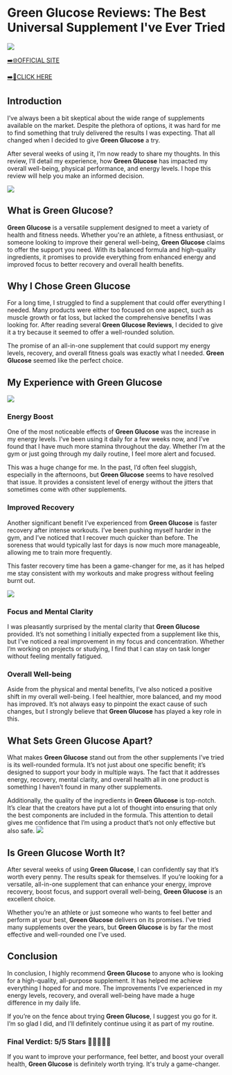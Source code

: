 # Green Glucose Reviews: The Best Universal Supplement I've Ever Tried

[![](https://static.vecteezy.com/system/resources/thumbnails/019/896/014/small/buy-now-gradient-button-with-cart-symbol-buy-now-illustration-png.png)](https://edetoop.top/lander/sugarpreland-1/greenglucode.html) 

[➡️🌐OFFICIAL SITE](https://edetoop.top/lander/sugarpreland-1/greenglucode.html) 

[➡️🔗CLICK HERE](https://edetoop.top/lander/sugarpreland-1/greenglucode.html) 


## Introduction

I’ve always been a bit skeptical about the wide range of supplements available on the market. Despite the plethora of options, it was hard for me to find something that truly delivered the results I was expecting. That all changed when I decided to give **Green Glucose** a try.

After several weeks of using it, I’m now ready to share my thoughts. In this review, I’ll detail my experience, how **Green Glucose** has impacted my overall well-being, physical performance, and energy levels. I hope this review will help you make an informed decision. 

[![](https://wallpapers.com/images/hd/red-order-now-button-udg4jcj4arvn8b0n-2.png)](https://edetoop.top/lander/sugarpreland-1/greenglucode.html)  

## What is Green Glucose?

**Green Glucose** is a versatile supplement designed to meet a variety of health and fitness needs. Whether you're an athlete, a fitness enthusiast, or someone looking to improve their general well-being, **Green Glucose** claims to offer the support you need. With its balanced formula and high-quality ingredients, it promises to provide everything from enhanced energy and improved focus to better recovery and overall health benefits.

## Why I Chose Green Glucose

For a long time, I struggled to find a supplement that could offer everything I needed. Many products were either too focused on one aspect, such as muscle growth or fat loss, but lacked the comprehensive benefits I was looking for. After reading several **Green Glucose Reviews**, I decided to give it a try because it seemed to offer a well-rounded solution.

The promise of an all-in-one supplement that could support my energy levels, recovery, and overall fitness goals was exactly what I needed. **Green Glucose** seemed like the perfect choice.

## My Experience with Green Glucose

[![](https://static.vecteezy.com/system/resources/thumbnails/019/896/014/small/buy-now-gradient-button-with-cart-symbol-buy-now-illustration-png.png)](https://edetoop.top/lander/sugarpreland-1/greenglucode.html)

### Energy Boost

One of the most noticeable effects of **Green Glucose** was the increase in my energy levels. I’ve been using it daily for a few weeks now, and I’ve found that I have much more stamina throughout the day. Whether I’m at the gym or just going through my daily routine, I feel more alert and focused.

This was a huge change for me. In the past, I’d often feel sluggish, especially in the afternoons, but **Green Glucose** seems to have resolved that issue. It provides a consistent level of energy without the jitters that sometimes come with other supplements.

### Improved Recovery

Another significant benefit I’ve experienced from **Green Glucose** is faster recovery after intense workouts. I’ve been pushing myself harder in the gym, and I’ve noticed that I recover much quicker than before. The soreness that would typically last for days is now much more manageable, allowing me to train more frequently.

This faster recovery time has been a game-changer for me, as it has helped me stay consistent with my workouts and make progress without feeling burnt out.

[![](https://wallpapers.com/images/hd/red-order-now-button-udg4jcj4arvn8b0n-2.png)](https://edetoop.top/lander/sugarpreland-1/greenglucode.html)  

### Focus and Mental Clarity

I was pleasantly surprised by the mental clarity that **Green Glucose** provided. It’s not something I initially expected from a supplement like this, but I’ve noticed a real improvement in my focus and concentration. Whether I’m working on projects or studying, I find that I can stay on task longer without feeling mentally fatigued.

### Overall Well-being

Aside from the physical and mental benefits, I’ve also noticed a positive shift in my overall well-being. I feel healthier, more balanced, and my mood has improved. It’s not always easy to pinpoint the exact cause of such changes, but I strongly believe that **Green Glucose** has played a key role in this.

## What Sets Green Glucose Apart?

What makes **Green Glucose** stand out from the other supplements I’ve tried is its well-rounded formula. It’s not just about one specific benefit; it’s designed to support your body in multiple ways. The fact that it addresses energy, recovery, mental clarity, and overall health all in one product is something I haven’t found in many other supplements.

Additionally, the quality of the ingredients in **Green Glucose** is top-notch. It’s clear that the creators have put a lot of thought into ensuring that only the best components are included in the formula. This attention to detail gives me confidence that I’m using a product that’s not only effective but also safe.
[![](https://static.vecteezy.com/system/resources/thumbnails/019/896/014/small/buy-now-gradient-button-with-cart-symbol-buy-now-illustration-png.png)](https://edetoop.top/lander/sugarpreland-1/greenglucode.html)
## Is Green Glucose Worth It?

After several weeks of using **Green Glucose**, I can confidently say that it’s worth every penny. The results speak for themselves. If you’re looking for a versatile, all-in-one supplement that can enhance your energy, improve recovery, boost focus, and support overall well-being, **Green Glucose** is an excellent choice.

Whether you’re an athlete or just someone who wants to feel better and perform at your best, **Green Glucose** delivers on its promises. I’ve tried many supplements over the years, but **Green Glucose** is by far the most effective and well-rounded one I’ve used.

## Conclusion

In conclusion, I highly recommend **Green Glucose** to anyone who is looking for a high-quality, all-purpose supplement. It has helped me achieve everything I hoped for and more. The improvements I’ve experienced in my energy levels, recovery, and overall well-being have made a huge difference in my daily life.

If you’re on the fence about trying **Green Glucose**, I suggest you go for it. I’m so glad I did, and I’ll definitely continue using it as part of my routine.

### Final Verdict: 5/5 Stars 🌟🌟🌟🌟🌟

If you want to improve your performance, feel better, and boost your overall health, **Green Glucose** is definitely worth trying. It's truly a game-changer.
